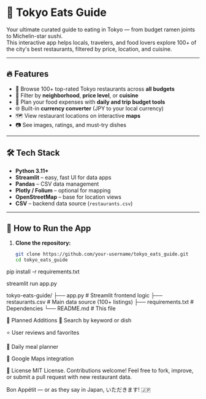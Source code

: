 # 🍣 Tokyo Eats Guide

Your ultimate curated guide to eating in Tokyo — from budget ramen joints to Michelin-star sushi.  
This interactive app helps locals, travelers, and food lovers explore 100+ of the city's best restaurants, filtered by price, location, and cuisine.

---

## 🔥 Features

- 🍜 Browse 100+ top-rated Tokyo restaurants across **all budgets**
- 📍 Filter by **neighborhood**, **price level**, or **cuisine**
- 💸 Plan your food expenses with **daily and trip budget tools**
- 🌐 Built-in **currency converter** (JPY to your local currency)
- 🗺️ View restaurant locations on interactive **maps**
- 📷 See images, ratings, and must-try dishes

---

## 🛠 Tech Stack

- **Python 3.11+**
- **Streamlit** – easy, fast UI for data apps
- **Pandas** – CSV data management
- **Plotly / Folium** – optional for mapping
- **OpenStreetMap** – base for location views
- **CSV** – backend data source (`restaurants.csv`)

---

## 🚀 How to Run the App

1. **Clone the repository:**
   ```bash
   git clone https://github.com/your-username/tokyo_eats_guide.git
   cd tokyo_eats_guide

pip install -r requirements.txt

streamlit run app.py

tokyo-eats-guide/
├── app.py                # Streamlit frontend logic
├── restaurants.csv       # Main data source (100+ listings)
├── requirements.txt      # Dependencies
└── README.md             # This file

🧩 Planned Additions
🔎 Search by keyword or dish

⭐ User reviews and favorites

📆 Daily meal planner

📍 Google Maps integration

📜 License
MIT License.
Contributions welcome! Feel free to fork, improve, or submit a pull request with new restaurant data.

Bon Appétit — or as they say in Japan, いただきます! 🇯🇵
